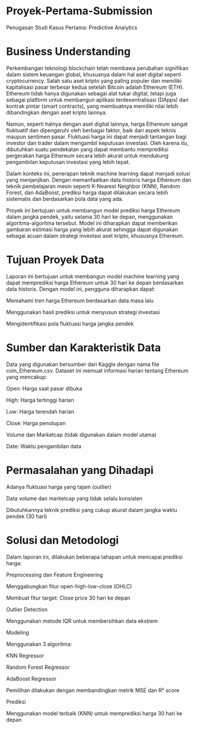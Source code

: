 # Proyek-Pertama-Submission
Penugasan Studi Kasus Pertama: Predictive Analytics
# Business Understanding
Perkembangan teknologi blockchain telah membawa perubahan signifikan dalam sistem keuangan global, khususnya dalam hal aset digital seperti cryptocurrency. Salah satu aset kripto yang paling populer dan memiliki kapitalisasi pasar terbesar kedua setelah Bitcoin adalah Ethereum (ETH). Ethereum tidak hanya digunakan sebagai alat tukar digital, tetapi juga sebagai platform untuk membangun aplikasi terdesentralisasi (DApps) dan kontrak pintar (smart contracts), yang membuatnya memiliki nilai lebih dibandingkan dengan aset kripto lainnya.

Namun, seperti halnya dengan aset digital lainnya, harga Ethereum sangat fluktuatif dan dipengaruhi oleh berbagai faktor, baik dari aspek teknis maupun sentimen pasar. Fluktuasi harga ini dapat menjadi tantangan bagi investor dan trader dalam mengambil keputusan investasi. Oleh karena itu, dibutuhkan suatu pendekatan yang dapat membantu memprediksi pergerakan harga Ethereum secara lebih akurat untuk mendukung pengambilan keputusan investasi yang lebih tepat.

Dalam konteks ini, penerapan teknik machine learning dapat menjadi solusi yang menjanjikan. Dengan memanfaatkan data historis harga Ethereum dan teknik pembelajaran mesin seperti K-Nearest Neighbor (KNN), Random Forest, dan AdaBoost, prediksi harga dapat dilakukan secara lebih sistematis dan berdasarkan pola data yang ada.

Proyek ini bertujuan untuk membangun model prediksi harga Ethereum dalam jangka pendek, yaitu selama 30 hari ke depan, menggunakan algoritma-algoritma tersebut. Model ini diharapkan dapat memberikan gambaran estimasi harga yang lebih akurat sehingga dapat digunakan sebagai acuan dalam strategi investasi aset kripto, khususnya Ethereum.
# Tujuan Proyek Data
Laporan ini bertujuan untuk membangun model machine learning yang dapat memprediksi harga Ethereum untuk 30 hari ke depan berdasarkan data historis. Dengan model ini, pengguna diharapkan dapat:

Memahami tren harga Ethereum berdasarkan data masa lalu

Menggunakan hasil prediksi untuk menyusun strategi investasi

Mengidentifikasi pola fluktuasi harga jangka pendek

# Sumber dan Karakteristik Data
Data yang digunakan bersumber dari Kaggle dengan nama file coin_Ethereum.csv. Dataset ini memuat informasi harian tentang Ethereum yang mencakup:

Open: Harga saat pasar dibuka

High: Harga tertinggi harian

Low: Harga terendah harian

Close: Harga penutupan

Volume dan Marketcap (tidak digunakan dalam model utama)

Date: Waktu pengambilan data

# Permasalahan yang Dihadapi
Adanya fluktuasi harga yang tajam (outlier)

Data volume dan marketcap yang tidak selalu konsisten

Dibutuhkannya teknik prediksi yang cukup akurat dalam jangka waktu pendek (30 hari)

# Solusi dan Metodologi
Dalam laporan ini, dilakukan beberapa tahapan untuk mencapai prediksi harga:

Preprocessing dan Feature Engineering

Menggabungkan fitur open-high-low-close (OHLC)

Membuat fitur target: Close price 30 hari ke depan

Outlier Detection

Menggunakan metode IQR untuk membersihkan data ekstrem

Modeling

Menggunakan 3 algoritma:

KNN Regressor

Random Forest Regressor

AdaBoost Regressor

Pemilihan dilakukan dengan membandingkan metrik MSE dan R² score

Prediksi

Menggunakan model terbaik (KNN) untuk memprediksi harga 30 hari ke depan

